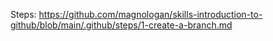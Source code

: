 Steps: https://github.com/magnologan/skills-introduction-to-github/blob/main/.github/steps/1-create-a-branch.md

